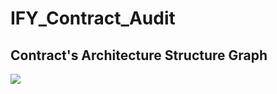 # IFY_Contract_Audit

## Contract's Architecture Structure Graph
![](https://i.imgur.com/aEkhU9v.png)

